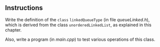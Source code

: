 ## Instructions
Write the definition of the `class` `linkedQueueType` (in file *queueLinked.h*), which is derived from the class `unorderedLinkedList`, as explained in this chapter.

Also, write a program (in *main.cpp*) to test various operations of this class.

